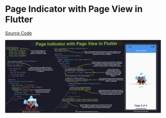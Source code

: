 # Page Indicator with Page View in Flutter

[Source Code](page-indicator-with-page-view-in-flutter.dart)

![](page-indicator-with-page-view-in-flutter.jpg)
